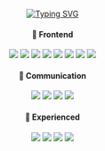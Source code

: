 <div align="center"> 
  
<a href="https://git.io/typing-svg"><img src="https://readme-typing-svg.herokuapp.com?font=Caveat&weight=700&size=73&duration=3000&pause=1500&color=9AC5F4&center=true&vCenter=true&width=650&height=80&lines=Hello%2C+I'm+Areum+%3A%3E" alt="Typing SVG" /></a>
<br />

#### 🤍 Frontend
<img src="https://img.shields.io/badge/html5-E34F26?style=flat&logo=html5&logoColor=white">
<img src="https://img.shields.io/badge/css3-1572B6?style=flat&logo=css3&logoColor=white">
<img src="https://img.shields.io/badge/JavaScript-FFE569?style=flat&logo=JavaScript&logoColor=white">
<img src="https://img.shields.io/badge/Next.js-000000?style=flat&logo=Next.js&logoColor=white">
<img src="https://img.shields.io/badge/React-61DAFB?style=flat&logo=React&logoColor=white">
<img src="https://img.shields.io/badge/TypeScript-3178C6?style=flat&logo=TypeScript&logoColor=white">
<img src="https://img.shields.io/badge/Redux-764ABC?style=flat&logo=Redux&logoColor=white">
<img src="https://img.shields.io/badge/styled components-DB7093?style=flat&logo=styled components&logoColor=white">


####  🤍 Communication
<img src="https://img.shields.io/badge/Figma-F24E1E?style=flat&logo=Figma&logoColor=white">
<img src="https://img.shields.io/badge/Notion-000000?style=flat&logo=notion&logoColor=white">
<img src="https://img.shields.io/badge/Slack-4A154B?style=flat&logo=slack&logoColor=white">
<img src="https://img.shields.io/badge/Discord-5865F2?style=flat&logo=discord&logoColor=white">

 ####  🤍 Experienced

<img src="https://img.shields.io/badge/Storybook-FF4785?style=flat&logo=Storybook&logoColor=white">
<img src="https://img.shields.io/badge/GraphQL-E10098?style=flat&logo=GraphQL&logoColor=white">
<img src="https://img.shields.io/badge/Node.js-339933?style=flat&logo=Node.js&logoColor=white">
<img src="https://img.shields.io/badge/Express-000000?style=flat&logo=Express&logoColor=white">


 </div>
